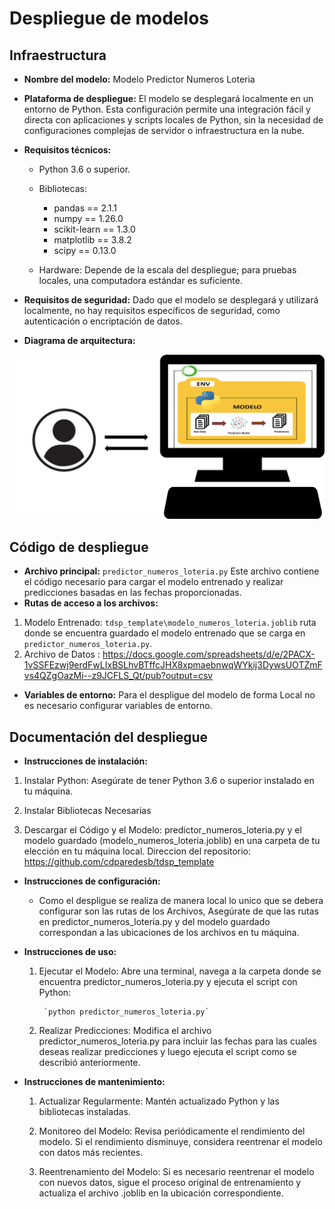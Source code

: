 # Despliegue de modelos

## Infraestructura

- **Nombre del modelo:** Modelo Predictor Numeros Loteria
- **Plataforma de despliegue:** 
     El modelo se desplegará localmente en un entorno de Python. Esta configuración permite una integración fácil y directa con aplicaciones y scripts locales de Python, sin la necesidad de configuraciones complejas de servidor o infraestructura en la nube.

- **Requisitos técnicos:** 
    + Python 3.6 o superior.
    + Bibliotecas: 
        * pandas == 2.1.1
        * numpy == 1.26.0
        * scikit-learn == 1.3.0
        * matplotlib == 3.8.2 
        * scipy  ==  0.13.0 

    + Hardware: Depende de la escala del despliegue; para pruebas locales, una computadora estándar es suficiente.

- **Requisitos de seguridad:**  Dado que el modelo se desplegará y utilizará localmente, no hay requisitos específicos de seguridad, como autenticación o encriptación de datos.

- **Diagrama de arquitectura:** 

![Diagrama de arquitectura](Imagen_despligue.jpg)

## Código de despliegue

- **Archivo principal:** `predictor_numeros_loteria.py` Este archivo contiene el código necesario para cargar el modelo entrenado y realizar predicciones basadas en las fechas proporcionadas.
- **Rutas de acceso a los archivos:** 

1. Modelo Entrenado: `tdsp_template\modelo_numeros_loteria.joblib`
ruta donde se encuentra guardado el modelo entrenado que se carga en `predictor_numeros_loteria.py`.
2. Archivo de Datos : https://docs.google.com/spreadsheets/d/e/2PACX-1vSSFEzwj9erdFwLIxBSLhvBTffcJHX8xpmaebnwqWYkij3DywsUOTZmFvs4QZgOazMi--z9JCFLS_Qt/pub?output=csv
- **Variables de entorno:** Para el despligue del modelo de forma Local no es necesario configurar variables de entorno.

## Documentación del despliegue

- **Instrucciones de instalación:** 

1. Instalar Python: Asegúrate de tener Python 3.6 o superior instalado en tu máquina.

2. Instalar Bibliotecas Necesarias

3. Descargar el Código y el Modelo: predictor_numeros_loteria.py y el modelo guardado (modelo_numeros_loteria.joblib) en una carpeta de tu elección en tu máquina local. Direccion del repositorio: https://github.com/cdparedesb/tdsp_template 

- **Instrucciones de configuración:** 
    + Como el despligue se realiza de manera local lo unico que se debera configurar son las rutas de los Archivos, Asegúrate de que las rutas en predictor_numeros_loteria.py y del  modelo guardado correspondan a las ubicaciones de los archivos en tu máquina.

- **Instrucciones de uso:** 

    1. Ejecutar el Modelo: Abre una terminal, navega a la carpeta donde se encuentra predictor_numeros_loteria.py y ejecuta el script con Python:

            `python predictor_numeros_loteria.py`

    2. Realizar Predicciones: Modifica el archivo predictor_numeros_loteria.py para incluir las fechas para las cuales deseas realizar predicciones y luego ejecuta el script como se describió anteriormente.

- **Instrucciones de mantenimiento:** 

    1. Actualizar Regularmente: Mantén actualizado Python y las bibliotecas instaladas.

    2. Monitoreo del Modelo: Revisa periódicamente el rendimiento del modelo. Si el rendimiento disminuye, considera reentrenar el modelo con datos más recientes.

    3. Reentrenamiento del Modelo: Si es necesario reentrenar el modelo con nuevos datos, sigue el proceso original de entrenamiento y actualiza el archivo .joblib en la ubicación correspondiente.


